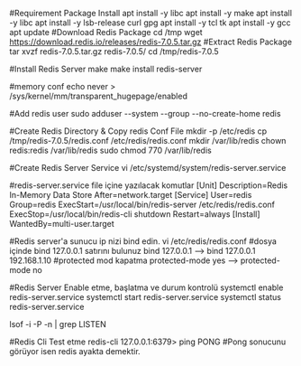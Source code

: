 #Requirement Package Install
apt install -y libc
apt install -y make
apt install -y libc
apt install -y lsb-release curl gpg
apt install -y tcl tk
apt install -y gcc
apt update
#Download Redis Package
cd /tmp
wget https://download.redis.io/releases/redis-7.0.5.tar.gz 
#Extract Redis Package
tar xvzf redis-7.0.5.tar.gz redis-7.0.5/
cd /tmp/redis-7.0.5

#Install Redis Server
make
make install
redis-server


#memory conf
echo never > /sys/kernel/mm/transparent_hugepage/enabled

#Add redis user
sudo adduser --system --group --no-create-home redis

#Create Redis Directory & Copy redis Conf File
mkdir -p /etc/redis
cp /tmp/redis-7.0.5/redis.conf /etc/redis/redis.conf
mkdir /var/lib/redis
chown redis:redis /var/lib/redis
sudo chmod 770 /var/lib/redis

#Create Redis Server Service
vi /etc/systemd/system/redis-server.service

#redis-server.service file içine yazılacak komutlar
[Unit]
Description=Redis In-Memory Data Store
After=network.target
[Service]
User=redis
Group=redis
ExecStart=/usr/local/bin/redis-server /etc/redis/redis.conf
ExecStop=/usr/local/bin/redis-cli shutdown
Restart=always
[Install]
WantedBy=multi-user.target

#Redis server'a sunucu ip nizi bind edin.
vi /etc/redis/redis.conf
#dosya içinde bind 127.0.0.1 satırını bulunuz
bind 127.0.0.1 --> bind 127.0.0.1 192.168.1.10
#protected mod kapatma
protected-mode yes --> protected-mode no

#Redis Server Enable etme, başlatma ve durum kontrolü
systemctl enable redis-server.service
systemctl start redis-server.service
systemctl status redis-server.service

lsof -i -P -n | grep LISTEN

#Redis Cli Test etme
redis-cli
127.0.0.1:6379> ping
PONG
#Pong sonucunu görüyor isen redis ayakta demektir.